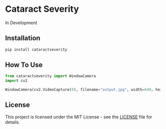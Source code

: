 # Cataract Severity

In Development

## Installation

```bash
pip install cataractseverity
```

## How To Use

```python
from cataractseverity import WindowCamera
import cv2

WindowCamera(cv2.VideoCapture(0), filename="output.jpg", width=640, height=480)
```

## License
This project is licensed under the MIT License - see the [LICENSE](LICENSE) file for details.